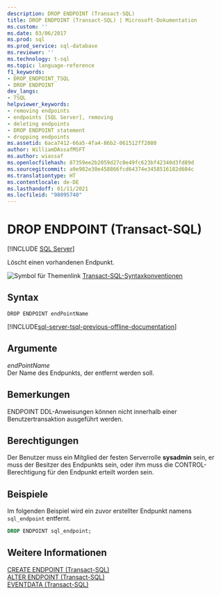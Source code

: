 ```yaml
---
description: DROP ENDPOINT (Transact-SQL)
title: DROP ENDPOINT (Transact-SQL) | Microsoft-Dokumentation
ms.custom: ''
ms.date: 03/06/2017
ms.prod: sql
ms.prod_service: sql-database
ms.reviewer: ''
ms.technology: t-sql
ms.topic: language-reference
f1_keywords:
- DROP_ENDPOINT_TSQL
- DROP ENDPOINT
dev_langs:
- TSQL
helpviewer_keywords:
- removing endpoints
- endpoints [SQL Server], removing
- deleting endpoints
- DROP ENDPOINT statement
- dropping endpoints
ms.assetid: 6aca7412-66a5-4fa4-86b2-061512ff2080
author: WilliamDAssafMSFT
ms.author: wiassaf
ms.openlocfilehash: 87359ee2b2059d27c0e49fc623bf42340d3fd89d
ms.sourcegitcommit: a9e982e30e458866fcd64374e3458516182d604c
ms.translationtype: HT
ms.contentlocale: de-DE
ms.lasthandoff: 01/11/2021
ms.locfileid: "98095740"
---
```

# <a name="drop-endpoint-transact-sql"></a>DROP ENDPOINT (Transact-SQL)
[!INCLUDE [SQL Server](../../includes/applies-to-version/sqlserver.md)]

  Löscht einen vorhandenen Endpunkt.  
  
 ![Symbol für Themenlink](../../database-engine/configure-windows/media/topic-link.gif "Symbol für Themenlink") [Transact-SQL-Syntaxkonventionen](../../t-sql/language-elements/transact-sql-syntax-conventions-transact-sql.md)  
  
## <a name="syntax"></a>Syntax  
  
```syntaxsql
DROP ENDPOINT endPointName  
```  
  
[!INCLUDE[sql-server-tsql-previous-offline-documentation](../../includes/sql-server-tsql-previous-offline-documentation.md)]

## <a name="arguments"></a>Argumente
 *endPointName*  
 Der Name des Endpunkts, der entfernt werden soll.  
  
## <a name="remarks"></a>Bemerkungen  
 ENDPOINT DDL-Anweisungen können nicht innerhalb einer Benutzertransaktion ausgeführt werden.  
  
## <a name="permissions"></a>Berechtigungen  
 Der Benutzer muss ein Mitglied der festen Serverrolle **sysadmin** sein, er muss der Besitzer des Endpunkts sein, oder ihm muss die CONTROL-Berechtigung für den Endpunkt erteilt worden sein.  
  
## <a name="examples"></a>Beispiele  
 Im folgenden Beispiel wird ein zuvor erstellter Endpunkt namens `sql_endpoint` entfernt.  
  
```sql  
DROP ENDPOINT sql_endpoint;  
```  
  
## <a name="see-also"></a>Weitere Informationen  
 [CREATE ENDPOINT &#40;Transact-SQL&#41;](../../t-sql/statements/create-endpoint-transact-sql.md)   
 [ALTER ENDPOINT &#40;Transact-SQL&#41;](../../t-sql/statements/alter-endpoint-transact-sql.md)   
 [EVENTDATA &#40;Transact-SQL&#41;](../../t-sql/functions/eventdata-transact-sql.md)  
  
  
